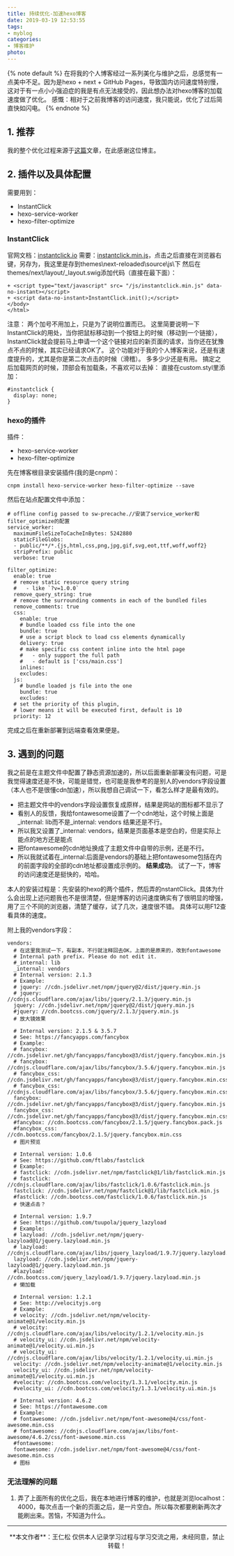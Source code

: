 ```yaml
---
title: 持续优化-加速hexo博客
date: 2019-03-19 12:53:55
tags:
- myblog
categories:
- 博客维护
photo:
---
```


{% note default %}
在将我的个人博客经过一系列美化与维护之后，总感觉有一点美中不足。因为是hexo + next + GitHub Pages，导致国内访问速度特别慢，这对于有一点小小强迫症的我是有点无法接受的，因此想办法对hexo博客的加载速度做了优化。
感慨：相对于之前我博客的访问速度，我只能说，优化了过后简直快如闪电。
{% endnote %}

<!-- more -->
## 1. 推荐
我的整个优化过程来源于<a href="https://reuixiy.github.io/technology/computer/computer-aided-art/2018/05/30/speed-up-hexo.html">这篇</a>文章，在此感谢这位博主。

## 2. 插件以及具体配置
需要用到：
- InstantClick
- hexo-service-worker
- hexo-filter-optimize

### InstantClick
官网文档：<a href="http://instantclick.io/">instantclick.io</a>
需要：<a href="http://instantclick.io/v3.1.0/instantclick.min.js">instantclick.min.js</a>，点击之后直接在浏览器右键，另存为，我这里是存到themes\next-reloaded\source\js\下
然后在themes/next/layout/\_layout.swig添加代码（直接在最下面）：
```
+ <script type="text/javascript" src= "/js/instantclick.min.js" data-no-instant></script>
+ <script data-no-instant>InstantClick.init();</script>
</body>
</html>
```
注意： 两个加号不用加上，只是为了说明位置而已。
这里简要说明一下InstantClick的用处，当你把鼠标移动到一个按钮上的时候（移动到一个链接），InstantClick就会提前马上申请一个这个链接对应的新页面的请求，当你还在犹豫点不点的时候，其实已经请求OK了。
这个功能对于我的个人博客来说，还是有速度提升的，尤其是你是第二次点击的时候（滑稽）。
多多少少还是有用。
搞定之后加载网页的时候，顶部会有加载条，不喜欢可以去掉：
直接在custom.styl里添加：
```
#instantclick {
  display: none;
}
```

### hexo的插件
插件：
- hexo-service-worker
- hexo-filter-optimize

先在博客根目录安装插件(我的是cnpm)：
```
cnpm install hexo-service-worker hexo-filter-optimize --save
```
然后在站点配置文件中添加：
```
# offline config passed to sw-precache.//安装了service_worker和filter_optimize的配置
service_worker:
  maximumFileSizeToCacheInBytes: 5242880
  staticFileGlobs:
  - public/**/*.{js,html,css,png,jpg,gif,svg,eot,ttf,woff,woff2}
  stripPrefix: public
  verbose: true

filter_optimize:
  enable: true
  # remove static resource query string
  #   - like `?v=1.0.0`
  remove_query_string: true
  # remove the surrounding comments in each of the bundled files
  remove_comments: true
  css:
    enable: true
    # bundle loaded css file into the one
    bundle: true
    # use a script block to load css elements dynamically
    delivery: true
    # make specific css content inline into the html page
    #   - only support the full path
    #   - default is ['css/main.css']
    inlines:
    excludes:
  js:
    # bundle loaded js file into the one
    bundle: true
    excludes:
  # set the priority of this plugin,
  # lower means it will be executed first, default is 10
  priority: 12
```

完成之后在重新部署到远端查看效果便是。

## 3. 遇到的问题
我之前是在主题文件中配置了静态资源加速的，所以后面重新部署没有问题，可是我觉得速度还是不快，可能是错觉，也可能是我参考的是别人的vendors字段设置（本人也不是很懂cdn加速），所以我想自己调试一下，看怎么样才是最有效的。
- 把主题文件中的vendors字段设置恢复成原样，结果是网站的图标都不显示了
- 看别人的反馈，我给fontawesome设置了一个cdn地址，这个时候上面是_internal: lib而不是_internal: vendors
结果还是不行。
- 所以我又设置了_internal: vendors，结果是页面基本是空白的，但是实际上能点的地方还是能点
- 把fontawesome的cdn地址换成了主题文件中自带的示例，还是不行。
- 所以我就试着在_internal:后面是vendors的基础上把fontawesome包括在内的前面字段的全部的cdn地址都设置成示例的。
**结果成功**。
试了一下，博客的访问速度还是挺快的，哈哈。

本人的安装过程是：先安装的hexo的两个插件，然后弄的nstantClick。具体为什么会出现上述问题我也不是很清楚，但是博客的访问速度确实有了很明显的增强，用了三个不同的浏览器，清楚了缓存，试了几次，速度很不错。
具体可以用F12查看具体的速度。

附上我的vendors字段：
```
vendors:
  # 在这里我测试一下，有副本，不行就注释回去OK，上面的是原来的，改到fontawesome
  # Internal path prefix. Please do not edit it.
  #_internal: lib
  _internal: vendors
  # Internal version: 2.1.3
  # Example:
  # jquery: //cdn.jsdelivr.net/npm/jquery@2/dist/jquery.min.js
  # jquery: //cdnjs.cloudflare.com/ajax/libs/jquery/2.1.3/jquery.min.js
  jquery: //cdn.jsdelivr.net/npm/jquery@2/dist/jquery.min.js
  #jquery: //cdn.bootcss.com/jquery/2.1.3/jquery.min.js
  # 放大镜效果
  
  # Internal version: 2.1.5 & 3.5.7
  # See: https://fancyapps.com/fancybox
  # Example:
  # fancybox: //cdn.jsdelivr.net/gh/fancyapps/fancybox@3/dist/jquery.fancybox.min.js
  # fancybox: //cdnjs.cloudflare.com/ajax/libs/fancybox/3.5.6/jquery.fancybox.min.js
  # fancybox_css: //cdn.jsdelivr.net/gh/fancyapps/fancybox@3/dist/jquery.fancybox.min.css
  # fancybox_css: //cdnjs.cloudflare.com/ajax/libs/fancybox/3.5.6/jquery.fancybox.min.css
  fancybox: //cdn.jsdelivr.net/gh/fancyapps/fancybox@3/dist/jquery.fancybox.min.js
  fancybox_css: //cdn.jsdelivr.net/gh/fancyapps/fancybox@3/dist/jquery.fancybox.min.css
  #fancybox: //cdn.bootcss.com/fancybox/2.1.5/jquery.fancybox.pack.js
  #fancybox_css: //cdn.bootcss.com/fancybox/2.1.5/jquery.fancybox.min.css
  # 图片预览

  # Internal version: 1.0.6
  # See: https://github.com/ftlabs/fastclick
  # Example:
  # fastclick: //cdn.jsdelivr.net/npm/fastclick@1/lib/fastclick.min.js
  # fastclick: //cdnjs.cloudflare.com/ajax/libs/fastclick/1.0.6/fastclick.min.js
  fastclick: //cdn.jsdelivr.net/npm/fastclick@1/lib/fastclick.min.js
  #fastclick: //cdn.bootcss.com/fastclick/1.0.6/fastclick.min.js
  # 快速点击？

  # Internal version: 1.9.7
  # See: https://github.com/tuupola/jquery_lazyload
  # Example:
  # lazyload: //cdn.jsdelivr.net/npm/jquery-lazyload@1/jquery.lazyload.min.js
  # lazyload: //cdnjs.cloudflare.com/ajax/libs/jquery_lazyload/1.9.7/jquery.lazyload.min.js
  lazyload: //cdn.jsdelivr.net/npm/jquery-lazyload@1/jquery.lazyload.min.js
  #lazyload: //cdn.bootcss.com/jquery_lazyload/1.9.7/jquery.lazyload.min.js
  # 懒加载

  # Internal version: 1.2.1
  # See: http://velocityjs.org
  # Example:
  # velocity: //cdn.jsdelivr.net/npm/velocity-animate@1/velocity.min.js
  # velocity: //cdnjs.cloudflare.com/ajax/libs/velocity/1.2.1/velocity.min.js
  # velocity_ui: //cdn.jsdelivr.net/npm/velocity-animate@1/velocity.ui.min.js
  # velocity_ui: //cdnjs.cloudflare.com/ajax/libs/velocity/1.2.1/velocity.ui.min.js
  velocity: //cdn.jsdelivr.net/npm/velocity-animate@1/velocity.min.js
  velocity_ui: //cdn.jsdelivr.net/npm/velocity-animate@1/velocity.ui.min.js
  #velocity: //cdn.bootcss.com/velocity/1.3.1/velocity.min.js
  #velocity_ui: //cdn.bootcss.com/velocity/1.3.1/velocity.ui.min.js

  # Internal version: 4.6.2
  # See: https://fontawesome.com
  # Example:
  # fontawesome: //cdn.jsdelivr.net/npm/font-awesome@4/css/font-awesome.min.css
  # fontawesome: //cdnjs.cloudflare.com/ajax/libs/font-awesome/4.6.2/css/font-awesome.min.css
  #fontawesome:
  fontawesome: //cdn.jsdelivr.net/npm/font-awesome@4/css/font-awesome.min.css
  # 图标
```
### 无法理解的问题
1. 弄了上面所有的优化之后，我在本地进行博客的维护，也就是浏览localhost：4000，每次点击一个新的页面之后，是一片空白。所以每次都要刷新两次才能刷出来。苦恼，不知道为什么。
--- 

<div align="center">
	**本文作者**：王仁松
	仅供本人记录学习过程与学习交流之用，未经同意，禁止转载！
</div>